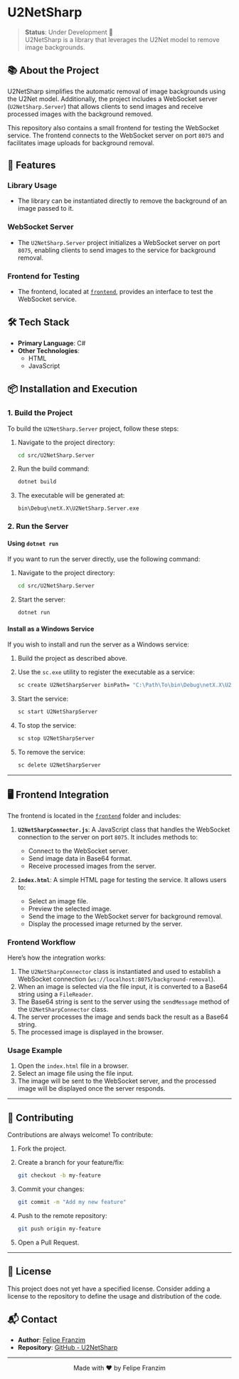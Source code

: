 # U2NetSharp

> **Status**: Under Development 🚧  
> U2NetSharp is a library that leverages the U2Net model to remove image backgrounds.

## 📚 About the Project

U2NetSharp simplifies the automatic removal of image backgrounds using the U2Net model. Additionally, the project includes a WebSocket server (`U2NetSharp.Server`) that allows clients to send images and receive processed images with the background removed.

This repository also contains a small frontend for testing the WebSocket service. The frontend connects to the WebSocket server on port `8075` and facilitates image uploads for background removal.

## 🚀 Features

### **Library Usage**
- The library can be instantiated directly to remove the background of an image passed to it.

### **WebSocket Server**
- The `U2NetSharp.Server` project initializes a WebSocket server on port `8075`, enabling clients to send images to the service for background removal.

### **Frontend for Testing**
- The frontend, located at [`frontend`](https://github.com/felipefranzim/u2netsharp/tree/main/frontend), provides an interface to test the WebSocket service.

## 🛠️ Tech Stack

- **Primary Language**: C#
- **Other Technologies**: 
  - HTML
  - JavaScript

## 📦 Installation and Execution

### **1. Build the Project**

To build the `U2NetSharp.Server` project, follow these steps:

1. Navigate to the project directory:
   ```bash
   cd src/U2NetSharp.Server
   ```

2. Run the build command:
   ```bash
   dotnet build
   ```

3. The executable will be generated at:
   ```
   bin\Debug\netX.X\U2NetSharp.Server.exe
   ```

### **2. Run the Server**

#### **Using `dotnet run`**
If you want to run the server directly, use the following command:

1. Navigate to the project directory:
   ```bash
   cd src/U2NetSharp.Server
   ```

2. Start the server:
   ```bash
   dotnet run
   ```

#### **Install as a Windows Service**
If you wish to install and run the server as a Windows service:

1. Build the project as described above.
2. Use the `sc.exe` utility to register the executable as a service:
   ```bash
   sc create U2NetSharpServer binPath= "C:\Path\To\bin\Debug\netX.X\U2NetSharp.Server.exe" start= auto
   ```

3. Start the service:
   ```bash
   sc start U2NetSharpServer
   ```

4. To stop the service:
   ```bash
   sc stop U2NetSharpServer
   ```

5. To remove the service:
   ```bash
   sc delete U2NetSharpServer
   ```

---

## 🖥️ Frontend Integration

The frontend is located in the [`frontend`](https://github.com/felipefranzim/u2netsharp/tree/main/frontend) folder and includes:

1. **`U2NetSharpConnector.js`**: A JavaScript class that handles the WebSocket connection to the server on port `8075`. It includes methods to:
   - Connect to the WebSocket server.
   - Send image data in Base64 format.
   - Receive processed images from the server.

2. **`index.html`**: A simple HTML page for testing the service. It allows users to:
   - Select an image file.
   - Preview the selected image.
   - Send the image to the WebSocket server for background removal.
   - Display the processed image returned by the server.

### **Frontend Workflow**

Here’s how the integration works:

1. The `U2NetSharpConnector` class is instantiated and used to establish a WebSocket connection (`ws://localhost:8075/background-removal`).
2. When an image is selected via the file input, it is converted to a Base64 string using a `FileReader`.
3. The Base64 string is sent to the server using the `sendMessage` method of the `U2NetSharpConnector` class.
4. The server processes the image and sends back the result as a Base64 string.
5. The processed image is displayed in the browser.

### **Usage Example**

1. Open the `index.html` file in a browser.
2. Select an image file using the file input.
3. The image will be sent to the WebSocket server, and the processed image will be displayed once the server responds.

---

## 🤝 Contributing

Contributions are always welcome! To contribute:

1. Fork the project.
2. Create a branch for your feature/fix:
   ```bash
   git checkout -b my-feature
   ```

3. Commit your changes:
   ```bash
   git commit -m "Add my new feature"
   ```

4. Push to the remote repository:
   ```bash
   git push origin my-feature
   ```

5. Open a Pull Request.

---

## 📄 License

This project does not yet have a specified license. Consider adding a license to the repository to define the usage and distribution of the code.

## 📬 Contact

- **Author**: [Felipe Franzim](https://github.com/felipefranzim)
- **Repository**: [GitHub - U2NetSharp](https://github.com/felipefranzim/u2netsharp)

---

<p align="center">Made with ❤️ by Felipe Franzim</p>